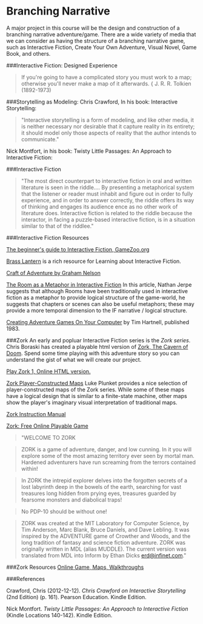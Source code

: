 # Branching Narrative
A major project in this course will be the design and construction of a branching narrative adventure/game.  There are a wide variety of media that we can consider as having the structure of a branching narrative game, such as Interactive Fiction, Create Your Own Adventure, Visual Novel, Game Book, and others.

###Interactive Fiction: Designed Experience
>If you're going to have a complicated story you must work to a map;
otherwise you'll never make a map of it afterwards.
{ J. R. R. Tolkien (1892-1973)

###Storytelling as Modeling:
Chris Crawford, In his book: Interactive Storytelling:

>"Interactive storytelling is a form of modeling, and like other media, it is neither necessary nor desirable that it capture reality in its entirety; it should model only those aspects of reality that the author intends to communicate."

 Nick Montfort, in his book:  Twisty Little Passages: An Approach to Interactive Fiction:

###Interactive Fiction

>"The most direct counterpart to interactive fiction in oral and written literature is seen in the riddle....
>By presenting a metaphorical system that the listener or reader must inhabit and figure out in order to fully experience, and in order to answer correctly, the riddle offers its way of thinking and engages its audience ence as no other work of literature does. Interactive fiction is related to the riddle because the interactor, in facing a puzzle-based interactive fiction, is in a situation similar to that of the riddlee."

###Interactive Fiction Resources

[The beginner's guide to Interactive Fiction, GameZoo.org](http://www.gameszoo.org/rezork/docs/beginner.txt)

[Brass Lantern](http://brasslantern.org/beginners/) is a rich resource for Learning about Interactive Fiction.

[Craft of Adventure by Graham Nelson ](http://ifarchive.org/if-archive/info/Craft.Of.Adventure.T1.letter.pdf)

[The Room as a Metaphor in Interactive Fiction](http://brasslantern.org/writers/iftheory/roomasmetaphor.html) In this article, Nathan Jerpe suggests that although Rooms have been traditionally used in interactive fiction as a metaphor to provide logical structure of the game-world, he suggests that chapters or scenes can also be useful metaphors; these may provide a more temporal dimension to the IF narrative / logical structure.

[Creating Adventure Games On Your Computer](http://www.atariarchives.org/adventure/)
by Tim Hartnell, published 1983. 

###Zork
An early and popluar Interactive Fiction series is the *Zork series*.  Chris Boraski has created a playable html version of [Zork, The Cavern of Doom](http://boraski.com/zork/index.html). Spend some time playing with this adventure story so you can understand the gist of what we will create our project. 

[Play Zork 1, Online HTML version.](http://textadventures.co.uk/games/view/5zyoqrsugeopel3ffhz_vq/zork)

[Zork Player-Constructed Maps](http://kotaku.com/5843715/the-delightful-home-made-maps-of-the-zork-series/)
 Luke Plunket provides a nice selection of player-constructed maps of the Zork series.  While some of these maps have a logical design that is similar to a finite-state machine, other maps show the player's imaginary visual interpretation of traditional maps.  
 
 [Zork Instruction Manual](http://www.thezorklibrary.com/zork1/zork1.pdf)

[Zork: Free Online Playable Game](http://iplayif.com/?story=http%3A%2F%2Fwww.ifarchive.org%2Fif-archive%2Fgames%2Fzcode%2Fzdungeon.z5)

>"WELCOME TO ZORK

>ZORK is a game of adventure, danger, and low cunning.  In it you will explore some of the most amazing territory ever seen by mortal man.  Hardened adventurers have run screaming from the terrors contained within!

>In ZORK the intrepid explorer delves into the forgotten secrets of a lost labyrinth deep in the bowels of the earth, searching for vast treasures long hidden from prying eyes, treasures guarded by fearsome monsters and diabolical traps!

>No PDP-10 should be without one!

>ZORK was created at the MIT Laboratory for Computer Science, by Tim Anderson, Marc Blank, Bruce Daniels, and Dave Lebling.  It was inspired by the ADVENTURE game of Crowther and Woods, and the long tradition of fantasy and science fiction adventure.  ZORK was originally written in MDL (alias MUDDLE).  The current version was translated from MDL into Inform by Ethan Dicks <erd@infinet.com>."

###Zork Resources
[Online Game,  Maps, Walkthroughs](http://www.ironrealms.com/zork-i-maps)

###References

Crawford, Chris (2012-12-12). _Chris Crawford on Interactive Storytelling_ (2nd Edition) (p. 161). Pearson Education. Kindle Edition. 

Nick Montfort. _Twisty Little Passages: An Approach to Interactive Fiction_ (Kindle Locations 140-142). Kindle Edition. 

